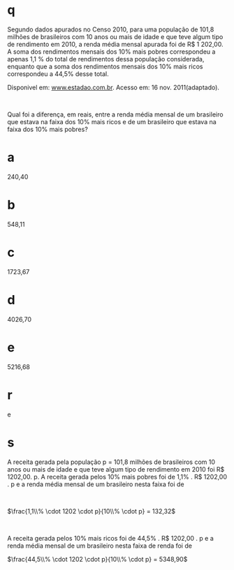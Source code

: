 # q
Segundo dados apurados no Censo 2010, para uma população de 101,8 milhões de brasileiros com 10 anos ou mais de idade e que teve algum tipo de rendimento em 2010, a renda média mensal apurada foi de R$ 1 202,00. A soma dos rendimentos mensais dos 10% mais pobres correspondeu a apenas 1,1 % do total de rendimentos dessa população considerada, enquanto que a soma dos rendimentos mensais dos 10% mais ricos correspondeu a 44,5% desse total.

Disponivel em: www.estadao.com.br. Acesso em: 16 nov. 2011(adaptado).

 

Qual foi a diferença, em reais, entre a renda média mensal de um brasileiro que estava na faixa dos 10% mais ricos e de um brasileiro que estava na faixa dos 10% mais pobres?

# a
240,40

# b
548,11

# c
1723,67

# d
4026,70

# e
5216,68

# r
e

# s
A receita gerada pela população p = 101,8 milhões de brasileiros com 10 anos ou mais de idade e que teve algum tipo de rendimento em 2010 foi R$ 1202,00. p. A receita gerada pelos 10% mais pobres foi de 1,1% . R$ 1202,00 . p e a renda média mensal de um brasileiro nesta faixa foi de

 

$\frac{1,1\\% \cdot 1202 \cdot p}{10\\% \cdot p} = 132,32$

 

A receita gerada pelos 10% mais ricos foi de 44,5% . R$ 1202,00 . p e a renda média mensal de um brasileiro nesta faixa de renda foi de

$\frac{44,5\\% \cdot 1202 \cdot p}{10\\% \cdot p} = 5348,90$

 
